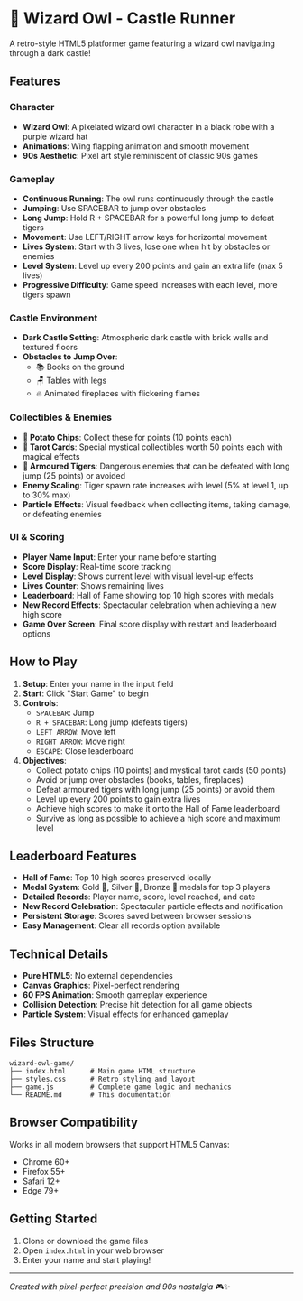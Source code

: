 # 🦉 Wizard Owl - Castle Runner

A retro-style HTML5 platformer game featuring a wizard owl navigating through a dark castle!

## Features

### Character
- **Wizard Owl**: A pixelated wizard owl character in a black robe with a purple wizard hat
- **Animations**: Wing flapping animation and smooth movement
- **90s Aesthetic**: Pixel art style reminiscent of classic 90s games

### Gameplay
- **Continuous Running**: The owl runs continuously through the castle
- **Jumping**: Use SPACEBAR to jump over obstacles
- **Long Jump**: Hold R + SPACEBAR for a powerful long jump to defeat tigers
- **Movement**: Use LEFT/RIGHT arrow keys for horizontal movement
- **Lives System**: Start with 3 lives, lose one when hit by obstacles or enemies
- **Level System**: Level up every 200 points and gain an extra life (max 5 lives)
- **Progressive Difficulty**: Game speed increases with each level, more tigers spawn

### Castle Environment
- **Dark Castle Setting**: Atmospheric dark castle with brick walls and textured floors
- **Obstacles to Jump Over**:
  - 📚 Books on the ground
  - 🪑 Tables with legs
  - 🔥 Animated fireplaces with flickering flames

### Collectibles & Enemies
- **🥔 Potato Chips**: Collect these for points (10 points each)
- **🔮 Tarot Cards**: Special mystical collectibles worth 50 points each with magical effects
- **🐅 Armoured Tigers**: Dangerous enemies that can be defeated with long jump (25 points) or avoided
- **Enemy Scaling**: Tiger spawn rate increases with level (5% at level 1, up to 30% max)
- **Particle Effects**: Visual feedback when collecting items, taking damage, or defeating enemies

### UI & Scoring
- **Player Name Input**: Enter your name before starting
- **Score Display**: Real-time score tracking
- **Level Display**: Shows current level with visual level-up effects
- **Lives Counter**: Shows remaining lives
- **Leaderboard**: Hall of Fame showing top 10 high scores with medals
- **New Record Effects**: Spectacular celebration when achieving a new high score
- **Game Over Screen**: Final score display with restart and leaderboard options

## How to Play

1. **Setup**: Enter your name in the input field
2. **Start**: Click "Start Game" to begin
3. **Controls**:
   - `SPACEBAR`: Jump
   - `R + SPACEBAR`: Long jump (defeats tigers)
   - `LEFT ARROW`: Move left
   - `RIGHT ARROW`: Move right
   - `ESCAPE`: Close leaderboard
4. **Objectives**:
   - Collect potato chips (10 points) and mystical tarot cards (50 points)
   - Avoid or jump over obstacles (books, tables, fireplaces)
   - Defeat armoured tigers with long jump (25 points) or avoid them
   - Level up every 200 points to gain extra lives
   - Achieve high scores to make it onto the Hall of Fame leaderboard
   - Survive as long as possible to achieve a high score and maximum level

## Leaderboard Features

- **Hall of Fame**: Top 10 high scores preserved locally
- **Medal System**: Gold 🥇, Silver 🥈, Bronze 🥉 medals for top 3 players
- **Detailed Records**: Player name, score, level reached, and date
- **New Record Celebration**: Spectacular particle effects and notification
- **Persistent Storage**: Scores saved between browser sessions
- **Easy Management**: Clear all records option available

## Technical Details

- **Pure HTML5**: No external dependencies
- **Canvas Graphics**: Pixel-perfect rendering
- **60 FPS Animation**: Smooth gameplay experience
- **Collision Detection**: Precise hit detection for all game objects
- **Particle System**: Visual effects for enhanced gameplay

## Files Structure

```
wizard-owl-game/
├── index.html      # Main game HTML structure
├── styles.css      # Retro styling and layout
├── game.js         # Complete game logic and mechanics
└── README.md       # This documentation
```

## Browser Compatibility

Works in all modern browsers that support HTML5 Canvas:
- Chrome 60+
- Firefox 55+
- Safari 12+
- Edge 79+

## Getting Started

1. Clone or download the game files
2. Open `index.html` in your web browser
3. Enter your name and start playing!

---

*Created with pixel-perfect precision and 90s nostalgia* 🎮✨
